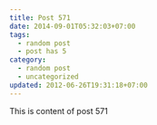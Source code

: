 ```yaml
---
title: Post 571
date: 2014-09-01T05:32:03+07:00
tags:
  - random post
  - post has 5
category:
  - random post
  - uncategorized
updated: 2012-06-26T19:31:18+07:00
---
```

This is content of post 571